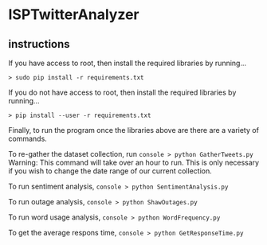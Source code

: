 # ISPTwitterAnalyzer

## instructions

If you have access to root, then install the required libraries by running...
```console
> sudo pip install -r requirements.txt
```
If you do not have access to root, then install the required libraries by running...
```console
> pip install --user -r requirements.txt
```
Finally, to run the program once the libraries above are there are a variety of commands.

To re-gather the dataset collection, run ```console > python GatherTweets.py ```
Warning: This command will take over an hour to run. 
This is only necessary if you wish to change the date range of our current collection.

To run sentiment analysis, ```console > python SentimentAnalysis.py ```

To run outage analysis, ```console > python ShawOutages.py ```

To run word usage analysis, ```console > python WordFrequency.py ```

To get the average respons time, ```console > python GetResponseTime.py ```

